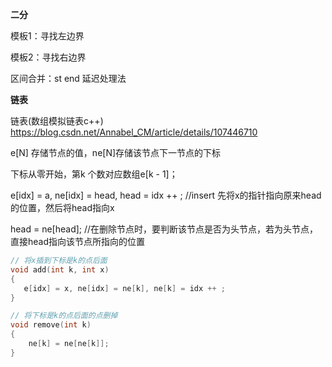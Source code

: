 **二分**

模板1：寻找左边界

模板2：寻找右边界

区间合并：st end 延迟处理法

**链表**

链表(数组模拟链表c++) https://blog.csdn.net/Annabel_CM/article/details/107446710

e[N] 存储节点的值，ne[N]存储该节点下一节点的下标

下标从零开始，第k 个数对应数组e[k - 1]；

e[idx] = a, ne[idx] = head, head = idx ++ ; //insert 先将x的指针指向原来head的位置，然后将head指向x

head = ne[head]; //在删除节点时，要判断该节点是否为头节点，若为头节点，直接head指向该节点所指向的位置

```cpp
// 将x插到下标是k的点后面
void add(int k, int x)
{
   e[idx] = x, ne[idx] = ne[k], ne[k] = idx ++ ;
}

// 将下标是k的点后面的点删掉
void remove(int k)
{
    ne[k] = ne[ne[k]];
}
```

